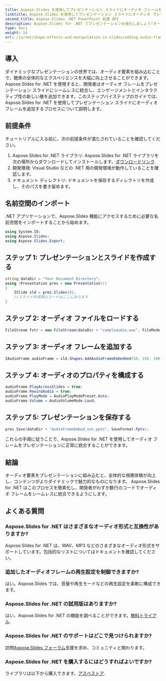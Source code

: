 ```yaml
---
title: Aspose.Slides を使用してプレゼンテーション スライドにオーディオ フレームを追加する
linktitle: Aspose.Slides を使用してプレゼンテーション スライドにオーディオ フレームを追加する
second_title: Aspose.Slides .NET PowerPoint 処理 API
description: Aspose.Slides for .NET でプレゼンテーションを強化しましょう!オーディオ フレームをシームレスに追加して、これまでにない方法で視聴者を魅了する方法を学びましょう。
type: docs
weight: 14
url: /ja/net/shape-effects-and-manipulation-in-slides/adding-audio-frames/
---
```

## 導入
ダイナミックなプレゼンテーションの世界では、オーディオ要素を組み込むことで、聴衆の全体的なエクスペリエンスを大幅に向上させることができます。 Aspose.Slides for .NET を使用すると、開発者はオーディオ フレームをプレゼンテーション スライドにシームレスに統合し、エンゲージメントとインタラクティブ性の新しい層を追加できます。このステップバイステップのガイドでは、Aspose.Slides for .NET を使用してプレゼンテーション スライドにオーディオ フレームを追加するプロセスについて説明します。
## 前提条件
チュートリアルに入る前に、次の前提条件が満たされていることを確認してください。
1.  Aspose.Slides for .NET ライブラリ: Aspose.Slides for .NET ライブラリを次の場所からダウンロードしてインストールします。[ダウンロードリンク](https://releases.aspose.com/slides/net/).
2. 開発環境: Visual Studio などの .NET 用の開発環境が動作していることを確認します。
3. ドキュメント ディレクトリ: ドキュメントを保存するディレクトリを作成し、そのパスを書き留めます。
## 名前空間のインポート
.NET アプリケーションで、Aspose.Slides 機能にアクセスするために必要な名前空間をインポートすることから始めます。
```csharp
using System.IO;
using Aspose.Slides;
using Aspose.Slides.Export;
```
## ステップ 1: プレゼンテーションとスライドを作成する
```csharp
string dataDir = "Your Document Directory";
using (Presentation pres = new Presentation())
{
    ISlide sld = pres.Slides[0];
    //スライド作成用のコードはここにあります
}
```
## ステップ 2: オーディオ ファイルをロードする
```csharp
FileStream fstr = new FileStream(dataDir + "sampleaudio.wav", FileMode.Open, FileAccess.Read);
```
## ステップ 3: オーディオ フレームを追加する
```csharp
IAudioFrame audioFrame = sld.Shapes.AddAudioFrameEmbedded(50, 150, 100, 100, fstr);
```
## ステップ 4: オーディオのプロパティを構成する
```csharp
audioFrame.PlayAcrossSlides = true;
audioFrame.RewindAudio = true;
audioFrame.PlayMode = AudioPlayModePreset.Auto;
audioFrame.Volume = AudioVolumeMode.Loud;
```
## ステップ 5: プレゼンテーションを保存する
```csharp
pres.Save(dataDir + "AudioFrameEmbed_out.pptx", SaveFormat.Pptx);
```
これらの手順に従うことで、Aspose.Slides for .NET を使用してオーディオ フレームをプレゼンテーションに正常に統合することができます。
## 結論
オーディオ要素をプレゼンテーションに組み込むと、全体的な視聴体験が向上し、コンテンツがよりダイナミックで魅力的なものになります。 Aspose.Slides for .NET はこのプロセスを簡素化し、開発者がわずか数行のコードでオーディオ フレームをシームレスに統合できるようにします。
## よくある質問
### Aspose.Slides for .NET はさまざまなオーディオ形式と互換性がありますか?
Aspose.Slides for .NET は、WAV、MP3 などのさまざまなオーディオ形式をサポートしています。包括的なリストについてはドキュメントを確認してください。
### 追加したオーディオフレームの再生設定を制御できますか?
はい。Aspose.Slides では、音量や再生モードなどの再生設定を柔軟に構成できます。
### Aspose.Slides for .NET の試用版はありますか?
はい、Aspose.Slides for .NET の機能を調べることができます。[無料トライアル](https://releases.aspose.com/).
### Aspose.Slides for .NET のサポートはどこで見つけられますか?
訪問[Aspose.Slides フォーラム](https://forum.aspose.com/c/slides/11)支援を求め、コミュニティと関わります。
### Aspose.Slides for .NET を購入するにはどうすればよいですか?
ライブラリは以下から購入できます。[アスペストア](https://purchase.aspose.com/buy).